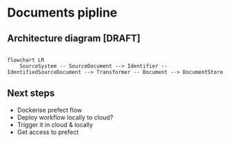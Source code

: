 # Documents pipline

## Architecture diagram [DRAFT]

```mermaid

flowchart LR
    SourceSystem -- SourceDocument --> Identifier -- IdentifiedSourceDocument --> Transformer -- Document --> DocumentStore

```

## Next steps

- Dockerise prefect flow
- Deploy workflow locally to cloud?
- Trigger it in cloud & locally
- Get access to prefect
